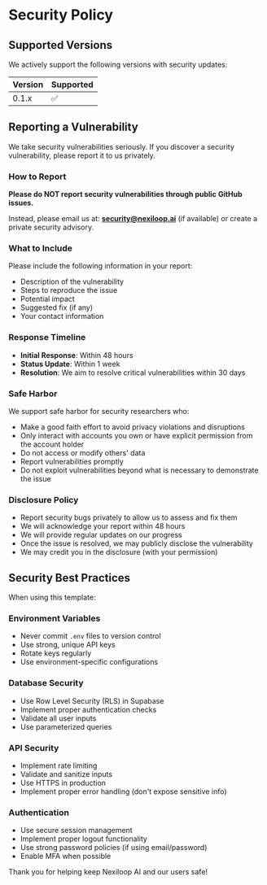 # Security Policy

## Supported Versions

We actively support the following versions with security updates:

| Version | Supported          |
| ------- | ------------------ |
| 0.1.x   | :white_check_mark: |

## Reporting a Vulnerability

We take security vulnerabilities seriously. If you discover a security vulnerability, please report it to us privately.

### How to Report

**Please do NOT report security vulnerabilities through public GitHub issues.**

Instead, please email us at: **security@nexiloop.ai** (if available) or create a private security advisory.

### What to Include

Please include the following information in your report:

- Description of the vulnerability
- Steps to reproduce the issue
- Potential impact
- Suggested fix (if any)
- Your contact information

### Response Timeline

- **Initial Response**: Within 48 hours
- **Status Update**: Within 1 week
- **Resolution**: We aim to resolve critical vulnerabilities within 30 days

### Safe Harbor

We support safe harbor for security researchers who:

- Make a good faith effort to avoid privacy violations and disruptions
- Only interact with accounts you own or have explicit permission from the account holder
- Do not access or modify others' data
- Report vulnerabilities promptly
- Do not exploit vulnerabilities beyond what is necessary to demonstrate the issue

### Disclosure Policy

- Report security bugs privately to allow us to assess and fix them
- We will acknowledge your report within 48 hours
- We will provide regular updates on our progress
- Once the issue is resolved, we may publicly disclose the vulnerability
- We may credit you in the disclosure (with your permission)

## Security Best Practices

When using this template:

### Environment Variables
- Never commit `.env` files to version control
- Use strong, unique API keys
- Rotate keys regularly
- Use environment-specific configurations

### Database Security
- Use Row Level Security (RLS) in Supabase
- Implement proper authentication checks
- Validate all user inputs
- Use parameterized queries

### API Security
- Implement rate limiting
- Validate and sanitize inputs
- Use HTTPS in production
- Implement proper error handling (don't expose sensitive info)

### Authentication
- Use secure session management
- Implement proper logout functionality
- Use strong password policies (if using email/password)
- Enable MFA when possible

Thank you for helping keep Nexiloop AI and our users safe!

